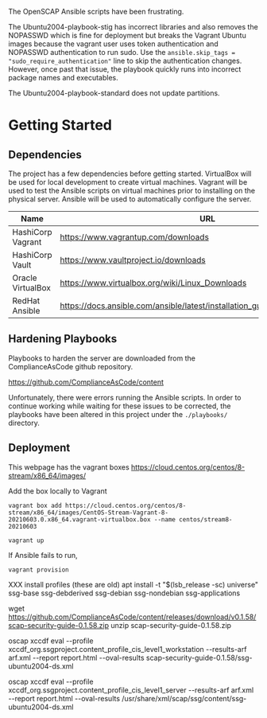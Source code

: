 

The OpenSCAP Ansible scripts have been frustrating.

The Ubuntu2004-playbook-stig has incorrect libraries and also removes the NOPASSWD which is fine for deployment but breaks the Vagrant Ubuntu images because the vagrant user uses token authentication and NOPASSWD authentication to run sudo. Use the `ansible.skip_tags = "sudo_require_authentication"` line to skip the authentication changes. However, once past that issue, the playbook quickly runs into incorrect package names and executables.

The Ubuntu2004-playbook-standard does not update partitions.

# Getting Started
## Dependencies

The project has a few dependencies before getting started. VirtualBox will be used for local development to create virtual machines. Vagrant will be used to test the Ansible scripts on virtual machines prior to installing on the physical server. Ansible will be used to automatically configure the server.

| Name | URL |
|---|---|
| HashiCorp Vagrant | https://www.vagrantup.com/downloads |
| HashiCorp Vault | https://www.vaultproject.io/downloads |
| Oracle VirtualBox | https://www.virtualbox.org/wiki/Linux_Downloads |
| RedHat Ansible | https://docs.ansible.com/ansible/latest/installation_guide/intro_installation.html |

## Hardening Playbooks

Playbooks to harden the server are downloaded from the ComplianceAsCode github repository.

https://github.com/ComplianceAsCode/content

Unfortunately, there were errors running the Ansible scripts. In order to continue working while waiting for these issues to be corrected, the playbooks have been altered in this project under the `./playbooks/` directory.

## Deployment

This webpage has the vagrant boxes
https://cloud.centos.org/centos/8-stream/x86_64/images/


Add the box locally to Vagrant

```
vagrant box add https://cloud.centos.org/centos/8-stream/x86_64/images/CentOS-Stream-Vagrant-8-20210603.0.x86_64.vagrant-virtualbox.box --name centos/stream8-20210603
```



```
vagrant up
```

If Ansible fails to run,

```
vagrant provision
```




XXX install profiles (these are old)
apt install -t "$(lsb_release -sc) universe" ssg-base ssg-debderived ssg-debian ssg-nondebian ssg-applications



wget https://github.com/ComplianceAsCode/content/releases/download/v0.1.58/scap-security-guide-0.1.58.zip
unzip scap-security-guide-0.1.58.zip 


oscap xccdf eval --profile xccdf_org.ssgproject.content_profile_cis_level1_workstation --results-arf arf.xml --report report.html --oval-results scap-security-guide-0.1.58/ssg-ubuntu2004-ds.xml



oscap xccdf eval --profile xccdf_org.ssgproject.content_profile_cis_level1_server --results-arf arf.xml --report report.html --oval-results /usr/share/xml/scap/ssg/content/ssg-ubuntu2004-ds.xml



